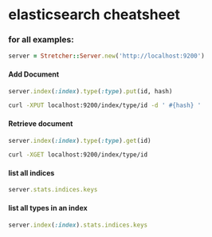 # elasticsearch cheatsheet

### for all examples:

```ruby
server = Stretcher::Server.new('http://localhost:9200')
```

#### Add Document

```ruby
server.index(:index).type(:type).put(id, hash)
```

```bash
curl -XPUT localhost:9200/index/type/id -d ' #{hash} '
```

#### Retrieve document

```ruby
server.index(:index).type(:type).get(id)
```

```bash
curl -XGET localhost:9200/index/type/id
```

#### list all indices

```ruby
server.stats.indices.keys
```

#### list all types in an index

```ruby
server.index(:index).stats.indices.keys
```

